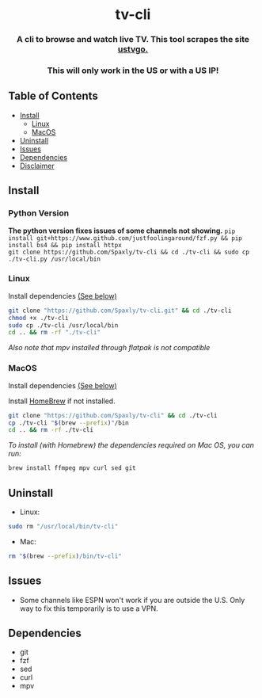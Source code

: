 <h1 align=center>
tv-cli
</h1>
</p>

<h3 align="center">
A cli to browse and watch live TV. This tool scrapes the site <a href="https://ustvgo.tv">ustvgo.</a>
</h3>
<h3 align="center">
This will only work in the US or with a US IP!
</h3>
	
## Table of Contents

- [Install](#Install)
  - [Linux](#Linux)
  - [MacOS](#MacOS)
- [Uninstall](#Uninstall)
- [Issues](#Issues)
- [Dependencies](#Dependencies)
- [Disclaimer](./DISCLAIMER.md)

## Install

### Python Version
**The python version fixes issues of some channels not showing.**
```pip install git+https://www.github.com/justfoolingaround/fzf.py && pip install bs4 && pip install httpx```
<br>
```git clone https://github.com/Spaxly/tv-cli && cd ./tv-cli && sudo cp ./tv-cli.py /usr/local/bin```

### Linux

Install dependencies [(See below)](#Dependencies)

```sh
git clone "https://github.com/Spaxly/tv-cli.git" && cd ./tv-cli
chmod +x ./tv-cli
sudo cp ./tv-cli /usr/local/bin
cd .. && rm -rf "./tv-cli"
```
*Also note that mpv installed through flatpak is not compatible*

### MacOS

Install dependencies [(See below)](#Dependencies)

Install [HomeBrew](https://docs.brew.sh/Installation) if not installed.

```sh
git clone "https://github.com/Spaxly/tv-cli" && cd ./tv-cli
cp ./tv-cli "$(brew --prefix)"/bin 
cd .. && rm -rf ./tv-cli
```

*To install (with Homebrew) the dependencies required on Mac OS, you can run:* 

```sh
brew install ffmpeg mpv curl sed git
``` 
## Uninstall

* Linux:  
```sh
sudo rm "/usr/local/bin/tv-cli"
```
* Mac:  
```sh
rm "$(brew --prefix)/bin/tv-cli"
```
## Issues
- Some channels like ESPN won't work if you are outside the U.S. Only way to fix this temporarily is to use a VPN. 

## Dependencies

- git
- fzf
- sed
- curl
- mpv
